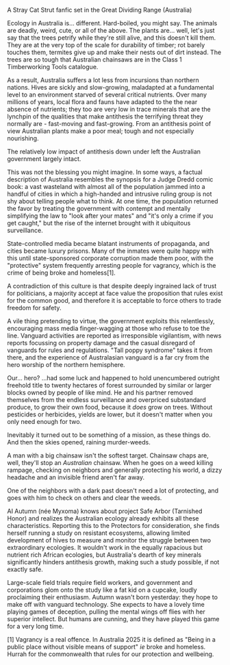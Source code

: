 A Stray Cat Strut fanfic set in the Great Dividing Range (Australia) 

Ecology in Australia is... different. Hard-boiled, you might say. The animals are deadly, weird, cute, or all of the above. The plants are... well, let's just say that the trees petrify while they're still alive, and this doesn't kill them. They are at the very top of the scale for durability of timber; rot barely touches them, termites give up and make their nests out of dirt instead. The trees are so tough that Australian chainsaws are in the Class 1 Timberworking Tools catalogue. 

As a result, Australia suffers a lot less from incursions than northern nations. Hives are sickly and slow-growing, maladapted at a fundamental level to an environment starved of several critical nutrients. Over many millions of years, local flora and fauns have adapted to the the near absence of nutrients; they too are very low in trace minerals that are the lynchpin of the qualities that make antithesis the terrifying threat they normally are - fast-moving and fast-growing. From an antithesis point of view Australian plants make a poor meal; tough and not especially nourishing. 

The relatively low impact of antithesis down under left the Australian government largely intact. 

This was not the blessing you might imagine. In some ways, a factual description of Australia resembles the synopsis for a Judge Dredd comic book: a vast wasteland with almost all of the population jammed into a handful of cities in which a high-handed and intrusive ruling group is not shy about telling people what to think. At one time, the population returned the favor by treating the government with contempt and mentally simplifying the law to "look after your mates" and "it's only a crime if you get caught," but the rise of the internet brought with it ubiquitous surveillance. 

State-controlled media became blatant instruments of propaganda, and cities became luxury prisons. Many of the inmates were quite happy with this until state-sponsored corporate corruption made them poor, with the "protective" system frequently arresting people for vagrancy, which is the crime of being broke and homeless[1]. 

A contradiction of this culture is that despite deeply ingrained lack of trust for politicians, a majority accept at face value the proposition that rules exist for the common good, and therefore it is acceptable to force others to trade freedom for safety.

A vile thing pretending to virtue, the government exploits this relentlessly, encouraging mass media finger-wagging at those who refuse to toe the line. Vanguard activities are reported as irresponsible vigilantism, with news reports focussing on property damage and the casual disregard of vanguards for rules and regulations. "Tall poppy syndrome" takes it from there, and the experience of Australasian vanguard is a far cry from the hero worship of the northern hemisphere.

Our... hero? ...had some luck and happened to hold unencumbered outright freehold title to twenty hectares of forest surrounded by similar or larger blocks owned by people of like mind. He and his partner removed themselves from the endless surveillance and overpriced substandard produce, to grow their own food, because it *does* grow on trees. Without pesticides or herbicides, yields are lower, but it doesn't matter when you only need enough for two. 

Inevitably it turned out to be something of a mission, as these things do. And then the skies opened, raining murder-weeds.

A man with a big chainsaw isn't the softest target. Chainsaw chaps are, well, they'll stop an _Australian_ chainsaw. When he goes on a weed killing rampage, checking on neighbors and generally protecting his world, a dizzy headache and an invisible friend aren't far away.

One of the neighbors with a dark past doesn't need a lot of protecting, and goes with him to check on others and clear the weeds.

AI Autumn (née Myxoma) knows about project Safe Arbor (Tarnished Honor) and realizes the Australian ecology already exhibits all these characteristics. Reporting this to the Protectors for consideration, she finds herself running a study on resistant ecosystems, allowing limited development of hives to measure and monitor the struggle between two extraordinary ecologies. It wouldn't work in the equally rapacious but nutrient rich African ecologies, but Australia's dearth of key minerals significantly hinders antithesis growth, making such a study possible, if not exactly safe.

Large-scale field trials require field workers, and government and corporations glom onto the study like a fat kid on a cupcake, loudly proclaiming their enthusiasm. Autumn wasn't born yesterday: they hope to make off with vanguard technology. She expects to have a lovely time playing games of deception, pulling the mental wings off flies with her superior intellect. But humans are cunning, and they have played this game for a very long time.

[1] Vagrancy is a real offence. In Australia 2025 it is defined as "Being in a public place without visible means of support" _ie_ broke and homeless. Hurrah for the commonwealth that rules for our protection and wellbeing.

